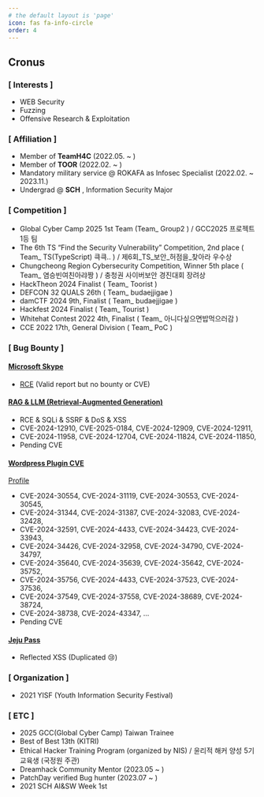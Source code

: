 ```yaml
---
# the default layout is 'page'
icon: fas fa-info-circle
order: 4
---
```


## Cronus

### **[ Interests ]**
- WEB Security
- Fuzzing
- Offensive Research & Exploitation


### **[ Affiliation ]**
- Member of __TeamH4C__ (2022.05. ~ ) 
- Member of __TOOR__ (2022.02. ~ )
- Mandatory military service @ ROKAFA as Infosec Specialist (2022.02. ~ 2023.11.)
- Undergrad @ __SCH__ , Information Security Major


### **[ Competition ]**
- Global Cyber Camp 2025 1st Team (Team_ Group2 ) / GCC2025 프로젝트 1등 팀
- The 6th TS “Find the Security Vulnerability” Competition, 2nd place ( Team_ TS(TypeScript) 큭큭.. ) / 제6회_TS_보안_허점을_찾아라 우수상
- Chungcheong Region Cybersecurity Competition, Winner 5th place ( Team_ 염승빈여친아랴짱 ) / 충청권 사이버보안 경진대회 장려상
- HackTheon 2024 Finalist ( Team_ Toorist )
- DEFCON 32 QUALS 26th ( Team_ budaejjigae )
- damCTF 2024 9th, Finalist ( Team_ budaejjigae )
- Hackfest 2024 Finalist ( Team_ Tourist )
- Whitehat Contest 2022 4th, Finalist ( Team_ 아니다싶으면밥먹으러감 )
- CCE 2022 17th, General Division ( Team_ PoC )
  


### **[ Bug Bounty ]**
#### <u>Microsoft Skype</u>
- [RCE](https://github.com/Cr0nu3/RCE_Exploit_in_Microsoft_Skype) (Valid report but no bounty or CVE)

#### <u>RAG & LLM (Retrieval-Augmented Generation)</u>
- RCE & SQLi & SSRF & DoS & XSS
- CVE-2024-12910, CVE-2025-0184, CVE-2024-12909, CVE-2024-12911,
- CVE-2024-11958, CVE-2024-12704, CVE-2024-11824, CVE-2024-11850,
- Pending CVE

#### <u>Wordpress Plugin CVE</u>
  [Profile](https://patchstack.com/database/researcher/95805911-7466-482a-8c46-58bfb026a8a0)
- CVE-2024-30554, CVE-2024-31119, CVE-2024-30553, CVE-2024-30545,
- CVE-2024-31344, CVE-2024-31387, CVE-2024-32083, CVE-2024-32428,
- CVE-2024-32591, CVE-2024-4433, CVE-2024-34423, CVE-2024-33943,
- CVE-2024-34426, CVE-2024-32958, CVE-2024-34790, CVE-2024-34797,
- CVE-2024-35640, CVE-2024-35639, CVE-2024-35642, CVE-2024-35752,
- CVE-2024-35756, CVE-2024-4433, CVE-2024-37523, CVE-2024-37536,
- CVE-2024-37549, CVE-2024-37558, CVE-2024-38689, CVE-2024-38724,
- CVE-2024-38738, CVE-2024-43347, ...
- Pending CVE
  

#### <u>Jeju Pass</u>
- Reflected XSS (Duplicated 😢)


### **[ Organization ]**
- 2021 YISF (Youth Information Security Festival)


### **[ ETC ]**
- 2025 GCC(Global Cyber Camp) Taiwan Trainee
- Best of Best 13th (KITRI) 
- Ethical Hacker Training Program (organized by NIS) / 윤리적 해커 양성 5기 교육생 (국정원 주관)
- Dreamhack Community Mentor (2023.05 ~ )
- PatchDay verified Bug hunter (2023.07 ~ )
- 2021 SCH AI&SW Week 1st

